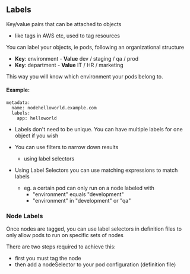## Labels

Key/value pairs that can be attached to objects
  - like tags in AWS etc, used to tag resources

You can label your objects, ie pods, following an organizational structure
  - **Key**: environment - **Value** dev / staging / qa / prod
  - **Key**: department - **Value** IT / HR / marketing

This way you will know which environment your pods belong to.

#### Example:

```
metadata:
  name: nodehelloworld.example.com
  labels:
    app: helloworld
```

- Labels don't need to be unique. You can have multiple labels for one object if you wish
- You can use filters to narrow down results
  - using label selectors

- Using Label Selectors you can use matching expressions to match labels
  - eg. a certain pod can only run on a node labeled with
    - "environment" equals "development"
    - "environment" in "development" or "qa"


### Node Labels

Once nodes are tagged, you can use label selectors in definition files to only allow pods to run on specific sets of nodes

There are two steps required to achieve this:
  - first you must tag the node
  - then add a nodeSelector to your pod configuration (definition file)
